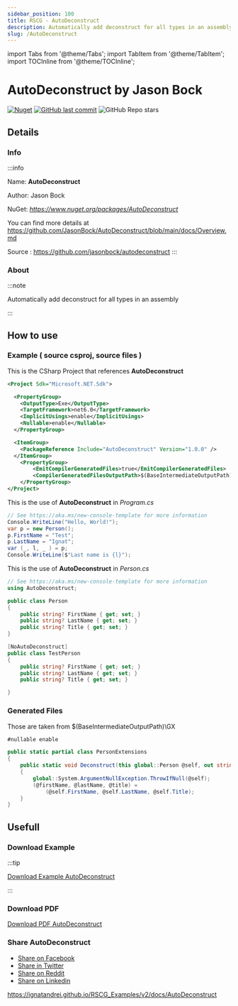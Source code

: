 ```yaml
---
sidebar_position: 100
title: RSCG - AutoDeconstruct
description: Automatically add deconstruct for all types in an assembly
slug: /AutoDeconstruct
---
```

import Tabs from '@theme/Tabs';
import TabItem from '@theme/TabItem';
import TOCInline from '@theme/TOCInline';

# AutoDeconstruct  by Jason Bock

<!---
<TOCInline toc={toc} />
-->
[![Nuget](https://img.shields.io/nuget/dt/AutoDeconstruct?label=AutoDeconstruct)](https://www.nuget.org/packages/AutoDeconstruct)
[![GitHub last commit](https://img.shields.io/github/last-commit/jasonbock/autodeconstruct?label=updated)](https://github.com/jasonbock/autodeconstruct)
![GitHub Repo stars](https://img.shields.io/github/stars/jasonbock/autodeconstruct?style=social)

## Details

### Info
:::info

Name: **AutoDeconstruct**

Author: Jason Bock

NuGet: 
*https://www.nuget.org/packages/AutoDeconstruct*   


You can find more details at https://github.com/JasonBock/AutoDeconstruct/blob/main/docs/Overview.md

Source : https://github.com/jasonbock/autodeconstruct
:::

### About
:::note

Automatically add deconstruct for all types in an assembly


:::

## How to use

### Example ( source csproj, source files )

<Tabs>

<TabItem value="csproj" label="CSharp Project">

This is the CSharp Project that references **AutoDeconstruct**
```xml
<Project Sdk="Microsoft.NET.Sdk">

  <PropertyGroup>
    <OutputType>Exe</OutputType>
    <TargetFramework>net6.0</TargetFramework>
    <ImplicitUsings>enable</ImplicitUsings>
    <Nullable>enable</Nullable>
  </PropertyGroup>

  <ItemGroup>
    <PackageReference Include="AutoDeconstruct" Version="1.0.0" />
  </ItemGroup>
	<PropertyGroup>
		<EmitCompilerGeneratedFiles>true</EmitCompilerGeneratedFiles>
		<CompilerGeneratedFilesOutputPath>$(BaseIntermediateOutputPath)\GX</CompilerGeneratedFilesOutputPath>
	</PropertyGroup>
</Project>

```

</TabItem>

  <TabItem value="C:\test\RSCG_Examples\v2\rscg_examples\AutoDeconstruct\src\AutoDeconstructDemo\Program.cs" label="Program.cs" >

  This is the use of **AutoDeconstruct** in *Program.cs*

```csharp
// See https://aka.ms/new-console-template for more information
Console.WriteLine("Hello, World!");
var p = new Person();
p.FirstName = "Test";
p.LastName = "Ignat";
var (_, l, _ ) = p;
Console.WriteLine($"Last name is {l}");
```
  </TabItem>

  <TabItem value="C:\test\RSCG_Examples\v2\rscg_examples\AutoDeconstruct\src\AutoDeconstructDemo\Person.cs" label="Person.cs" >

  This is the use of **AutoDeconstruct** in *Person.cs*

```csharp
// See https://aka.ms/new-console-template for more information
using AutoDeconstruct;

public class Person
{
    public string? FirstName { get; set; }
    public string? LastName { get; set; }
    public string? Title { get; set; }
}

[NoAutoDeconstruct]
public class TestPerson
{
    public string? FirstName { get; set; }
    public string? LastName { get; set; }
    public string? Title { get; set; }

}
```
  </TabItem>

</Tabs>

### Generated Files

Those are taken from $(BaseIntermediateOutputPath)\GX

<Tabs>


<TabItem value="C:\test\RSCG_Examples\v2\rscg_examples\AutoDeconstruct\src\AutoDeconstructDemo\obj\GX\AutoDeconstruct\AutoDeconstruct.AutoDeconstructGenerator\AutoDeconstruct.g.cs" label="AutoDeconstruct.g.cs" >


```csharp
#nullable enable

public static partial class PersonExtensions
{
	public static void Deconstruct(this global::Person @self, out string? @firstName, out string? @lastName, out string? @title)
	{
		global::System.ArgumentNullException.ThrowIfNull(@self);
		(@firstName, @lastName, @title) =
			(@self.FirstName, @self.LastName, @self.Title);
	}
}

```

  </TabItem>


</Tabs>

## Usefull

### Download Example
:::tip

[Download Example AutoDeconstruct ](/sources/AutoDeconstruct.zip)

:::

### Download PDF

[Download PDF AutoDeconstruct ](/pdfs/AutoDeconstruct.pdf)

### Share AutoDeconstruct 

<ul>
  <li><a href="https://www.facebook.com/sharer/sharer.php?u=https%3A%2F%2Fignatandrei.github.io%2FRSCG_Examples%2Fv2%2Fdocs%2FAutoDeconstruct&quote=AutoDeconstruct" title="Share on Facebook" target="_blank">Share on Facebook</a></li>
  <li><a href="https://twitter.com/intent/tweet?source=https%3A%2F%2Fignatandrei.github.io%2FRSCG_Examples%2Fv2%2Fdocs%2FAutoDeconstruct&text=AutoDeconstruct:%20https%3A%2F%2Fignatandrei.github.io%2FRSCG_Examples%2Fv2%2Fdocs%2FAutoDeconstruct" target="_blank" title="Tweet">Share in Twitter</a></li>
  <li><a href="http://www.reddit.com/submit?url=https%3A%2F%2Fignatandrei.github.io%2FRSCG_Examples%2Fv2%2Fdocs%2FAutoDeconstruct&title=AutoDeconstruct" target="_blank" title="Submit to Reddit">Share on Reddit</a></li>
  <li><a href="http://www.linkedin.com/shareArticle?mini=true&url=https%3A%2F%2Fignatandrei.github.io%2FRSCG_Examples%2Fv2%2Fdocs%2FAutoDeconstruct&title=AutoDeconstruct&summary=&source=https%3A%2F%2Fignatandrei.github.io%2FRSCG_Examples%2Fv2%2Fdocs%2FAutoDeconstruct" target="_blank" title="Share on LinkedIn">Share on Linkedin</a></li>
</ul>

https://ignatandrei.github.io/RSCG_Examples/v2/docs/AutoDeconstruct
